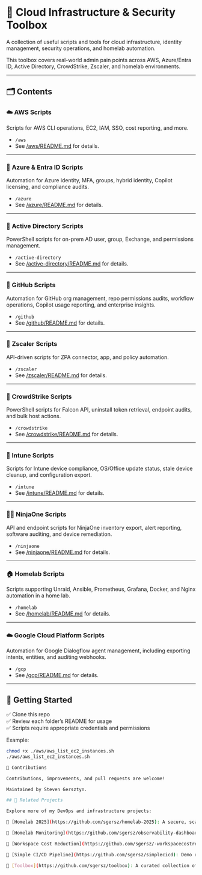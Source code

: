 # 🧰 Cloud Infrastructure & Security Toolbox

A collection of useful scripts and tools for cloud infrastructure, identity management, security operations, and homelab automation.

This toolbox covers real-world admin pain points across AWS, Azure/Entra ID, Active Directory, CrowdStrike, Zscaler, and homelab environments.

---

## 🗂️ Contents

### ☁️ **AWS Scripts**
Scripts for AWS CLI operations, EC2, IAM, SSO, cost reporting, and more.

- `/aws`
- See [/aws/README.md](./aws/README.md) for details.

---

### 🔷 **Azure & Entra ID Scripts**
Automation for Azure identity, MFA, groups, hybrid identity, Copilot licensing, and compliance audits.

- `/azure`
- See [/azure/README.md](./azure/README.md) for details.

---

### 🏢 **Active Directory Scripts**
PowerShell scripts for on-prem AD user, group, Exchange, and permissions management.

- `/active-directory`
- See [/active-directory/README.md](./active-directory/README.md) for details.

---

### 🐙 **GitHub Scripts**
Automation for GitHub org management, repo permissions audits, workflow operations, Copilot usage reporting, and enterprise insights.

- `/github`
- See [/github/README.md](./github/README.md) for details.

---

### 🔐 **Zscaler Scripts**
API-driven scripts for ZPA connector, app, and policy automation.

- `/zscaler`
- See [/zscaler/README.md](./zscaler/README.md) for details.

---

### 🦅 **CrowdStrike Scripts**
PowerShell scripts for Falcon API, uninstall token retrieval, endpoint audits, and bulk host actions.

- `/crowdstrike`
- See [/crowdstrike/README.md](./crowdstrike/README.md) for details.

---

### 📱 **Intune Scripts**
Scripts for Intune device compliance, OS/Office update status, stale device cleanup, and configuration export.

- `/intune`
- See [/intune/README.md](./intune/README.md) for details.

---

### 🐱‍👤 **NinjaOne Scripts**
API and endpoint scripts for NinjaOne inventory export, alert reporting, software auditing, and device remediation.

- `/ninjaone`
- See [/ninjaone/README.md](./ninjaone/README.md) for details.

---

### 🏠 **Homelab Scripts**
Scripts supporting Unraid, Ansible, Prometheus, Grafana, Docker, and Nginx automation in a home lab.

- `/homelab`
- See [/homelab/README.md](./homelab/README.md) for details.

---

### ☁️ **Google Cloud Platform Scripts**
Automation for Google Dialogflow agent management, including exporting intents, entities, and auditing webhooks.

- `/gcp`
- See [/gcp/README.md](./gcp/README.md) for details.

---

## 🚀 Getting Started

✅ Clone this repo  
✅ Review each folder’s README for usage  
✅ Scripts require appropriate credentials and permissions

Example:

```bash
chmod +x ./aws/aws_list_ec2_instances.sh
./aws/aws_list_ec2_instances.sh

🙌 Contributions

Contributions, improvements, and pull requests are welcome!

Maintained by Steven Gersztyn.

## 🔗 Related Projects

Explore more of my DevOps and infrastructure projects:

🔹 [Homelab 2025](https://github.com/sgersz/homelab-2025): A secure, scalable home lab infrastructure combining virtualization, containerization, automation, and Zero Trust networking.

🔹 [Homelab Monitoring](https://github.com/sgersz/observability-dashboard): Monitoring stack using Prometheus, Grafana, node_exporter, and cAdvisor to visualize system and Docker metrics in real time.

🔹 [Workspace Cost Reduction](https://github.com/sgersz/-workspacecostreduction): Cloud cost optimization project migrating from AWS Workspaces to EC2 + Zscaler ZPA, reducing per-user costs by 35%.

🔹 [Simple CI/CD Pipeline](https://github.com/sgersz/simplecicd): Demo repo automating Docker builds for a Flask app using GitHub Actions.

🔹 [Toolbox](https://github.com/sgersz/toolbox): A curated collection of scripts automating cloud infrastructure, security, identity, DevOps, and IT operations across AWS, Azure, GitHub, Zscaler, CrowdStrike, Intune, and more.

